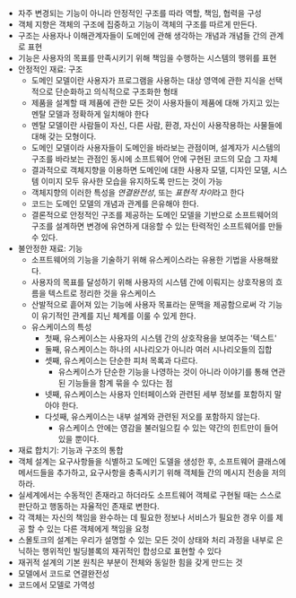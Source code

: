 * 자주 변경되는 기능이 아니라 안정적인 구조를 따라 역할, 책임, 협력을 구성
* 객체 지향은 객체의 구조에 집중하고 기능이 객체의 구조를 따르게 만든다.
* 구조는 사용자나 이해관계자들이 도메인에 관해 생각하는 개념과 개념들 간의 관계로 표현
* 기능은 사용자의 목표를 만족시키기 위해 책임을 수행하는 시스템의 행위를 표현
* 안정적인 재료: 구조
  * 도메인 모델이란 사용자가 프로그램을 사용하는 대상 영역에 관한 지식을 선택적으로 단순화하고 의식적으로 구조화한 형태
  * 제품을 설계할 때 제품에 관한 모든 것이 사용자들이 제품에 대해 가지고 있는 멘탈 모델과 정확하게 일치해야 한다
  * 멘탈 모델이란 사람들이 자신, 다른 사람, 환경, 자신이 사용작용하는 사물들에 대해 갖는 모형이다.
  * 도메인 모델이라 사용자들이 도메인을 바라보는 관점이며, 설계자가 시스템의 구조를 바라보는 관점인 동시에 소프트웨어 안에 구현된 코드의 모습 그 자체
  * 결과적으로 객체지향을 이용하면 도메인에 대한 사용자 모델, 디자인 모델, 시스템 이미지 모두 유사한 모습을 유지하도록 만드는 것이 가능
  * 객체지향의 이러한 특성을 *연결완전성*, 또는 *표현적 차이*라고 한다
  * 코드는 도메인 모델의 개념과 관계를 은유해야 한다.
  * 결론적으로 안정적인 구조를 제공하는 도메인 모델을 기반으로 소프트웨어의 구조를 설계하면 변경에 유연하게 대응할 수 있는 탄력적인 소프트웨어를 만들 수 있다.
* 불안정한 재료: 기능
  * 소프트웨어의 기능을 기술하기 위해 유스케이스라는  유용한 기법을 사용해왔다.
  * 사용자의 목표를 달성하기 위해 사용자의 시스템 간에 이뤄지는 상호작용의 흐름을 텍스트로 정리한 것을 유스케이스
  * 산발적으로 흩어져 있는 기능에 사용자 목표라는 문맥을 제공함으로써 각 기능이 유기적인 관계를 지닌 체계를 이룰 수 있게 한다.
  * 유스케이스의 특성
    * 첫째, 유스케이스는 사용자의 시스템 간의 상호작용을 보여주는 '텍스트'
    * 둘째, 유스케이스는 하나의 시나리오가 아니라 여러 시나리오들의 집합
    * 셋째, 유스케이스는 단순한 피처 목록과 다르다.
      * 유스케이스가 단순한 기능을 나영하는 것이 아니라 이야기를 통해 연관된 기능들을 함계 묶을 수 있다는 점
    * 넷째, 유스케이스는 사용자 인터페이스와 관련된 세부 정보를 포함하지 말아야 한다.
    * 다섯째, 유스케이스는 내부 설계와 관련된 저오를 포함하지 않는다.
      * 유스케이스 안에는 영감을 불러일으킬 수 있는 약간의 힌트만이 들어 있을 뿐이다.
* 재료 합치기: 기능과 구조의 통합
* 객체 설계는 요구사항들을 식별하고 도메인 도델을 생성한 후, 소프트웨어 클래스에 메서드들을 추가하고, 요구사항을 충족시키기 위해 객체들 간의 메시지 전송을 저의하라.
* 실세계에서는 수동적인 존재라고 하더라도 소프트웨어 객체로 구현될 때는 스스로 판단하고 행동하는 자율적인 존재로 변한다.
* 각 객체는 자신의 책임을 완수하는 데 필요한 정보나 서비스가 필요한 경우 이를 제공 할 수 있는 다른 객체에게 책임을 요청
* 스몰토크의 설계는 우리가 설명할 수 있는 모든 것이 상태와 처리 과정을 내부로 은닉하는 행위적인 빌딩블록의 재귀적인 합성으로 표현할 수 있다
* 재귀적 설계의 기본 원칙은 부분이 전체와 동일한 힘을 갖게 만드는 것
* 모델에서 코드로 연결완전성
* 코드에서 모델로 가역성
